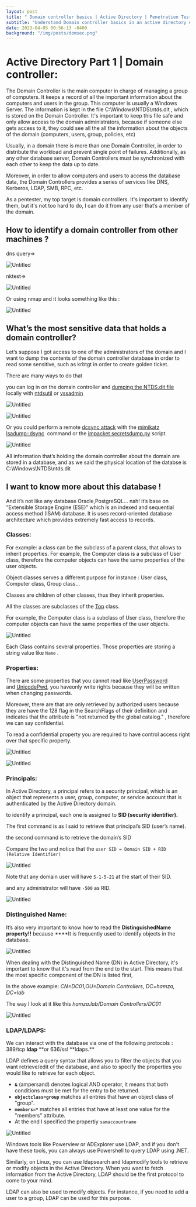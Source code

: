 ```yaml
---
layout: post
title: " Domain controller basics | Active Directory | Penetration Testing:"
subtitle: "Understand Domain controller basics in an active directory environment"
date: 2023-04-05 00:56:13 -0400
background: "/img/posts/domsec.png"
---
```


# Active Directory Part 1 | Domain controller:

The Domain Controller is the main computer in charge of managing a group of computers. It keeps a record of all the important information about the computers and users in the group. This computer is usually a Windows Server. The information is kept in the file C:\Windows\NTDS\ntds.dit , which is stored on the Domain Controller. It's important to keep this file safe and only allow access to the domain administrators, because if someone else gets access to it, they could see all the all the information about the objects of the domain (computers, users, group, policies, etc)

Usually, in a domain there is more than one Domain Controller, in order to distribute the workload and prevent single point of failures. Additionally, as any other database server, Domain Controllers must be synchronized with each other to keep the data up to date.

Moreover, in order to allow computers and users to access the database data, the Domain Controllers provides a series of services like DNS, Kerberos, LDAP, SMB, RPC, etc.

As a pentester, my top target is domain controllers. It's important to identify them, but it's not too hard to do, I can do it from any user that’s a member of the domain.

## How to identify a domain controller from other machines ?

dns query⇒

![Untitled](/img/posts/AD1/Untitled.png)

nktest⇒

![Untitled](/img/posts/AD1/Untitled%201.png)

Or using nmap and it looks something like this :

![Untitled](/img/posts/AD1/Untitled%202.png)

## What’s the most sensitive data that holds a domain controller?

Let’s suppose I got access to one of the administrators of the domain and I want to dump the contents of the domain controller database in order to read some sensitive, such as krbtgt in order to create golden ticket.

There are many ways to do that

you can log in on the domain controller and [dumping the NTDS.dit file](https://www.ired.team/offensive-security/credential-access-and-credential-dumping/ntds.dit-enumeration#no-credentials-ntdsutil) locally with [ntdsutil](<https://docs.microsoft.com/en-us/previous-versions/windows/it-pro/windows-server-2012-r2-and-2012/cc753343(v=ws.11)>) or [vssadmin](https://docs.microsoft.com/en-gb/windows-server/administration/windows-commands/vssadmin)

![Untitled](/img/posts/AD1/Untitled%203.png)

![Untitled](/img/posts/AD1/Untitled%204.png)

Or you could perform a remote [dcsync attack](https://adsecurity.org/?p=1729) with the [mimikatz lsadump::dsync](https://github.com/gentilkiwi/mimikatz/wiki/module-~-lsadump#dcsync)
 command or the [impacket secretsdump.py](https://github.com/SecureAuthCorp/impacket/blob/master/examples/secretsdump.py) script.

![Untitled](/img/posts/AD1/Untitled%205.png)

All information that’s holding the domain controller about the domain are stored in a database, and as we said the physical location of the databse is C:\Windows\NTDS\ntds.dit

## I want to know more about this database !

And it’s not like any database Oracle,PostgreSQL… nah! it’s base on “Extensible Storage Engine (ESE)” which is an indexed and sequential access method (ISAM) database. It is uses record-oriented database architecture which provides extremely fast access to records.

### Classes:

For example: a class can be the subclass of a parent class, that allows to inherit properties. For example, the Computer class is a subclass of User class, therefore the computer objects can have the same properties of the user objects.

Object classes serves a different purpose for instance : User class, Computer class, Group class…

Classes are children of other classes, thus they inherit properties.

All the classes are subclasses of the [Top](https://docs.microsoft.com/en-us/windows/win32/adschema/c-top) class.

For example, the Computer class is a subclass of User class, therefore the computer objects can have the same properties of the user objects.

![Untitled](/img/posts/AD1/Untitled%206.png)

Each Class contains several properties. Those properties are storing a string value like `Name` .

### Properties:

There are some properties that you cannot read like [UserPassword](https://docs.microsoft.com/en-us/openspecs/windows_protocols/ms-adts/f3adda9f-89e1-4340-a3f2-1f0a6249f1f8) and [UnicodePwd](https://docs.microsoft.com/en-us/openspecs/windows_protocols/ms-ada3/71e64720-be27-463f-9cc5-117f4bc849e1), you haveonly write rights because they will be written when changing passwords.

Moreover, there are that are only retrieved by authorized users because they are have the 128 flag in the SearchFlags of their definition and indicates that the attribute is "not returned by the global catalog." , therefore we can say confidential.

To read a confidential property you are required to have control access right over that specific property.

![Untitled](/img/posts/AD1/Untitled%207.png)

![Untitled](/img/posts/AD1/Untitled%208.png)

### Principals:

In Active Directory, a principal refers to a security principal, which is an object that represents a user, group, computer, or service account that is authenticated by the Active Directory domain.

to identify a principal, each one is assigned to **SID (security identifier).**

The first command is as I said to retrieve that principal’s SID (user’s name).

the second command is to retrieve the domain’s SID

Compare the two and notice that the `user SID = Domain SID + RID (Relative Identifier)`

![Untitled](/img/posts/AD1/Untitled%209.png)

Note that any domain user will have `S-1-5-21` at the start of their SID.

and any administrator will have `-500` as RID.

![Untitled](/img/posts/AD1/Untitled%2010.png)

### Distinguished Name:

It’s also very important to know how to read the **DistinguishedName property!!** because \*\*\*\*It is frequently used to identify objects in the database.

![Untitled](/img/posts/AD1/Untitled%2011.png)

When dealing with the Distinguished Name (DN) in Active Directory, it's important to know that it's read from the end to the start. This means that the most specific component of the DN is listed first,

In the above example: _CN=DC01,OU=Domain Controllers, DC=hamza, DC=lab_

The way I look at it like this _hamza.lab/Domain Controllers/DC01_

![Untitled](/img/posts/AD1/Untitled%2012.png)

### LDAP/LDAPS:

We can interact with the database via one of the following protocols **:** 389/tcp **ldap** **or 636/ssl **ldaps.\*\*

LDAP defines a query syntax that allows you to filter the objects that you want retrieve/edit of the database, and also to specify the properties you would like to retrieve for each object.

- **`&`** (ampersand) denotes logical AND operator, it means that both conditions must be met for the entry to be returned.
- **`objectclass=group`** matches all entries that have an object class of "group".
- **`members=*`** matches all entries that have at least one value for the "members" attribute.
- At the end I specified the propertiy `samaccountname`

![Untitled](/img/posts/AD1/Untitled%2013.png)

Windows tools like Powerview or ADExplorer use LDAP, and if you don't have these tools, you can always use Powershell to query LDAP using .NET.

Similarly, on Linux, you can use ldapsearch and ldapmodify tools to retrieve or modify objects in the Active Directory. When you want to fetch information from the Active Directory, LDAP should be the first protocol to come to your mind.

LDAP can also be used to modify objects. For instance, if you need to add a user to a group, LDAP can be used for this purpose.

